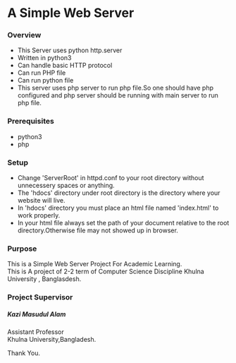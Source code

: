 # A Simple Web Server
### Overview
* This Server uses python http.server
* Written in python3
* Can handle basic HTTP protocol
* Can run PHP file
* Can run python file
* This server uses php server to run php file.So one should have php configured and php server should be running with main server to run php file.
### Prerequisites
* python3
* php
### Setup
* Change 'ServerRoot' in httpd.conf to your root directory without unnecessery spaces or anything.
* The 'hdocs' directory under root directory is the directory where your website will live.
* In 'hdocs' directory you must place an html file named 'index.html' to work properly.
* In your html file always set the path of your document relative to the root directory.Otherwise file may not showed up in browser.
### Purpose
This is a Simple Web Server Project For Academic Learning. <br />
This is A project of 2-2 term of Computer Science Discipline Khulna University , Banglasdesh.
### Project Supervisor
##### Kazi Masudul Alam
 Assistant Professor <br />
 Khulna University,Bangladesh.

Thank You.
